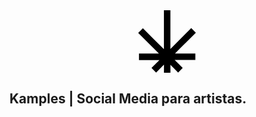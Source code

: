 <div style="display: flex; justify-content: center; width: 100%;">
    <svg width="100px" height="100px" data-name="inicio" viewBox="0 0 26.42 28.63"><path d="m16.87,19.82h9.33s0,2.97,0,2.97h-9.46s3.68,3.63,3.68,3.63l-2.11,2.11-3.53-3.55v3.64s-2.96,0-2.96,0v-3.7l-3.6,3.62-2.11-2.14,3.63-3.6H.38s0-2.97,0-2.97h9.13c-3.18-3.17-6.34-6.33-9.5-9.48l2.16-2.15c3.17,3.18,6.37,6.38,9.56,9.58.02-.01.05-.03.07-.04v-.35c0-5.8,0-11.6,0-17.4.87,0,1.74,0,2.6,0,.11,0,.22,0,.37,0,0,5.91,0,11.78,0,17.74l9.54-9.55,2.11,2.1c-3.16,3.16-6.33,6.32-9.55,9.53Z"></path></svg>
</div>

## Kamples | Social Media para artistas.

